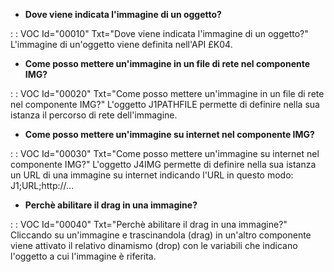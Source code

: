 - **Dove viene indicata l'immagine di un oggetto?**

 :  : VOC Id="00010" Txt="Dove viene indicata l'immagine di un oggetto?"
L'immagine di un'oggetto viene definita nell'API £K04.

- **Come posso mettere un'immagine in un file di rete nel componente IMG?**

 :  : VOC Id="00020" Txt="Come posso mettere un'immagine in un file di rete nel componente IMG?"
L'oggetto J1PATHFILE permette di definire nella sua istanza il percorso di rete dell'immagine.

- **Come posso mettere un'immagine su internet nel componente IMG?**

 :  : VOC Id="00030" Txt="Come posso mettere un'immagine su internet nel componente IMG?"
L'oggetto J4IMG permette di definire nella sua istanza un URL di una immagine su internet indicando l'URL in questo modo: J1;URL;http://...

- **Perchè abilitare il drag in una immagine?**

 :  : VOC Id="00040" Txt="Perchè abilitare il drag in una immagine?"
Cliccando su un'immagine e trascinandola (drag) in  un'altro componente viene attivato il relativo dinamismo (drop) con le variabili che indicano l'oggetto a cui l'immagine è riferita.

